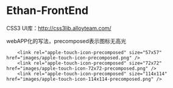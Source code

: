 Ethan-FrontEnd
==============

CSS3 UI库：http://css3lib.alloyteam.com/

webAPP化的写法，precomposed表示图标无高光

        <link rel="apple-touch-icon-precomposed" size="57x57" href="images/apple-touch-icon-precomposed.png" />
        <link rel="apple-touch-icon-precomposed" size="72x72" href="images/apple-touch-icon-72x72-precomposed.png" />
        <link rel="apple-touch-icon-precomposed" size="114x114" href="images/apple-touch-icon-114x114-precomposed.png" />